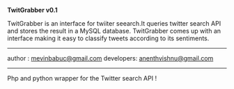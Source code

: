 **TwitGrabber v0.1**

TwitGrabber is an interface for twiiter seearch.It queries twitter search API and stores the result in a MySQL database.
TwitGrabber comes up with an interface making it easy to classify tweets according to its sentiments.
_______________________________________________________________________

author    : mevinbabuc@gmail.com
developers: anenthvishnu@gmail.com
_______________________________________________________________________

Php and python wrapper for the Twitter search API !

